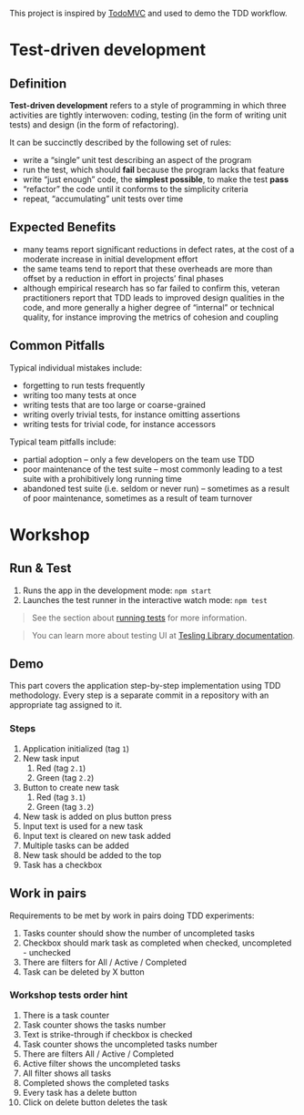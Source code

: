 This project is inspired by [TodoMVC](https://todomvc.com/examples/react/#/) and used to demo the TDD workflow.

# Test-driven development

## Definition

**Test-driven development** refers to a style of programming in which three activities are tightly interwoven: coding, testing (in the form of writing unit tests) and design (in the form of refactoring).

It can be succinctly described by the following set of rules:

- write a “single” unit test describing an aspect of the program
- run the test, which should **fail** because the program lacks that feature
- write “just enough” code, the **simplest possible**, to make the test **pass**
- “refactor” the code until it conforms to the simplicity criteria
- repeat, “accumulating” unit tests over time

## Expected Benefits

- many teams report significant reductions in defect rates, at the cost of a moderate increase in initial development effort
- the same teams tend to report that these overheads are more than offset by a reduction in effort in projects’ final phases
- although empirical research has so far failed to confirm this, veteran practitioners report that TDD leads to improved design qualities in the code, and more generally a higher degree of “internal” or technical quality, for instance improving the metrics of cohesion and coupling

## Common Pitfalls

Typical individual mistakes include:

- forgetting to run tests frequently
- writing too many tests at once
- writing tests that are too large or coarse-grained
- writing overly trivial tests, for instance omitting assertions
- writing tests for trivial code, for instance accessors

Typical team pitfalls include:

- partial adoption – only a few developers on the team use TDD
- poor maintenance of the test suite – most commonly leading to a test suite with a prohibitively long running time
- abandoned test suite (i.e. seldom or never run) – sometimes as a result of poor maintenance, sometimes as a result of team turnover

# Workshop

## Run & Test

1. Runs the app in the development mode: `npm start`
1. Launches the test runner in the interactive watch mode: `npm test`

> See the section about [running tests](https://facebook.github.io/create-react-app/docs/running-tests) for more information.

> You can learn more about testing UI at [Tesling Library documentation](https://testing-library.com/docs/).

## Demo

This part covers the application step-by-step implementation using TDD methodology. Every step is a separate commit in a repository with an appropriate tag assigned to it.

### Steps

1. Application initialized (tag `1`)
1. New task input
   1. Red (tag `2.1`)
   1. Green (tag `2.2`)
1. Button to create new task
   1. Red (tag `3.1`)
   1. Green (tag `3.2`)
1. New task is added on plus button press
1. Input text is used for a new task
1. Input text is cleared on new task added
1. Multiple tasks can be added
1. New task should be added to the top
1. Task has a checkbox

## Work in pairs

Requirements to be met by work in pairs doing TDD experiments:

1. Tasks counter should show the number of uncompleted tasks
1. Checkbox should mark task as completed when checked, uncompleted - unchecked
1. There are filters for All / Active / Completed
1. Task can be deleted by X button

### Workshop tests order hint

1. There is a task counter
1. Task counter shows the tasks number
1. Text is strike-through if checkbox is checked
1. Task counter shows the uncompleted tasks number
1. There are filters All / Active / Completed
1. Active filter shows the uncompleted tasks
1. All filter shows all tasks
1. Completed shows the completed tasks
1. Every task has a delete button
1. Click on delete button deletes the task

